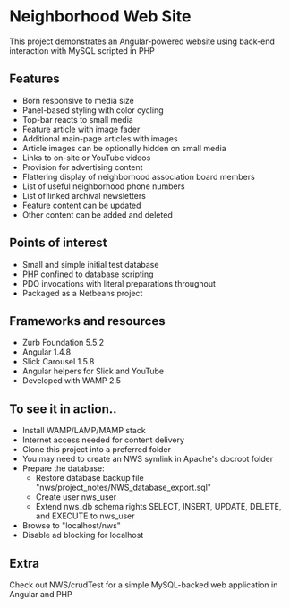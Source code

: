 
# Neighborhood Web Site

This project demonstrates an Angular-powered website using back-end
  interaction with MySQL scripted in PHP

## Features
- Born responsive to media size
- Panel-based styling with color cycling
- Top-bar reacts to small media
- Feature article with image fader
- Additional main-page articles with images
- Article images can be optionally hidden on small media
- Links to on-site or YouTube videos
- Provision for advertising content
- Flattering display of neighborhood association board members
- List of useful neighborhood phone numbers
- List of linked archival newsletters
- Feature content can be updated
- Other content can be added and deleted

## Points of interest
- Small and simple initial test database
- PHP confined to database scripting
- PDO invocations with literal preparations throughout
- Packaged as a Netbeans project

## Frameworks and resources
- Zurb Foundation 5.5.2
- Angular 1.4.8
- Slick Carousel 1.5.8
- Angular helpers for Slick and YouTube
- Developed with WAMP 2.5

## To see it in action..
- Install WAMP/LAMP/MAMP stack
- Internet access needed for content delivery
- Clone this project into a preferred folder
- You may need to create an NWS symlink in Apache's docroot folder
- Prepare the database:
    - Restore database backup file "nws/project_notes/NWS_database_export.sql"
    - Create user nws_user
    - Extend nws_db schema rights SELECT, INSERT, UPDATE, DELETE, and EXECUTE to nws_user
- Browse to "localhost/nws"
- Disable ad blocking for localhost

## Extra
Check out NWS/crudTest for a simple MySQL-backed web application in Angular and PHP
